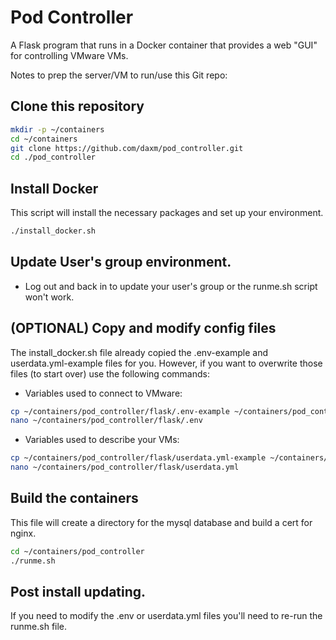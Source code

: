 # Pod Controller
A Flask program that runs in a Docker container that provides a web "GUI" for controlling VMware VMs.

Notes to prep the server/VM to run/use this Git repo:
## Clone this repository
```bash
mkdir -p ~/containers
cd ~/containers
git clone https://github.com/daxm/pod_controller.git
cd ./pod_controller
```

## Install Docker
This script will install the necessary packages and set up your environment.
```bash
./install_docker.sh
```
## Update User's group environment.
* Log out and back in to update your user's group or the runme.sh script won't work.

## (**OPTIONAL**) Copy and modify config files
The install_docker.sh file already copied the .env-example and userdata.yml-example files for you.  However, if you want
to overwrite those files (to start over) use the following commands:

* Variables used to connect to VMware:
```bash
cp ~/containers/pod_controller/flask/.env-example ~/containers/pod_controller/flask/.env
nano ~/containers/pod_controller/flask/.env
```

* Variables used to describe your VMs:
```bash
cp ~/containers/pod_controller/flask/userdata.yml-example ~/containers/pod_controller/flask/userdata.yml
nano ~/containers/pod_controller/flask/userdata.yml
```

## Build the containers
This file will create a directory for the mysql database and build a cert for nginx.
```bash
cd ~/containers/pod_controller
./runme.sh
```

## Post install updating.
If you need to modify the .env or userdata.yml files you'll need to re-run the runme.sh file.
